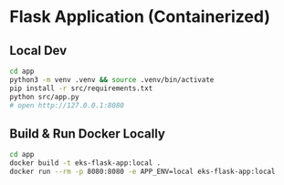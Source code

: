 # Flask Application (Containerized)

## Local Dev
```bash
cd app
python3 -m venv .venv && source .venv/bin/activate
pip install -r src/requirements.txt
python src/app.py
# open http://127.0.0.1:8080
```

## Build & Run Docker Locally
```bash
cd app
docker build -t eks-flask-app:local .
docker run --rm -p 8080:8080 -e APP_ENV=local eks-flask-app:local
```
